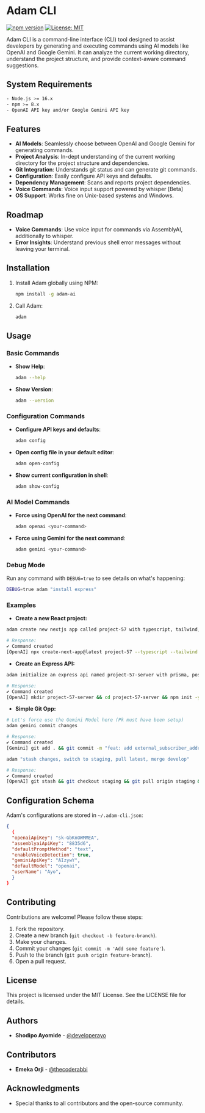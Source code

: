 # Adam CLI

[![npm version](https://badge.fury.io/js/adam-ai.svg)](https://badge.fury.io/js/adam-ai)
[![License: MIT](https://img.shields.io/badge/License-MIT-yellow.svg)](https://opensource.org/licenses/MIT)

Adam CLI is a command-line interface (CLI) tool designed to assist developers by generating and executing commands using AI models like OpenAI and Google Gemini. It can analyze the current working directory, understand the project structure, and provide context-aware command suggestions.

## System Requirements

```sh
- Node.js >= 16.x
- npm >= 8.x
- OpenAI API key and/or Google Gemini API key
```

## Features

- **AI Models**: Seamlessly choose between OpenAI and Google Gemini for generating commands.
- **Project Analysis**: In-dept understanding of the current working directory for the project structure and dependencies.
- **Git Integration**: Understands git status and can generate git commands.
- **Configuration**: Easily configure API keys and defaults.
- **Dependency Management**: Scans and reports project dependencies.
- **Voice Commands**: Voice input support powered by whisper [Beta]
- **OS Support**: Works fine on Unix-based systems and Windows.

## Roadmap

- **Voice Commands**: Use voice input for commands via AssemblyAI, additionally to whisper.
- **Error Insights**: Understand previous shell error messages without leaving your terminal.

## Installation

1. Install Adam globally using NPM:

   ```sh
   npm install -g adam-ai
   ```

2. Call Adam:

   ```sh
   adam
   ```

## Usage

### Basic Commands

- **Show Help**:

  ```sh
  adam --help
  ```

- **Show Version**:

  ```sh
  adam --version
  ```

### Configuration Commands

- **Configure API keys and defaults**:

  ```sh
  adam config
  ```

- **Open config file in your default editor**:

  ```sh
  adam open-config
  ```

- **Show current configuration in shell**:

  ```sh
  adam show-config
  ```

### AI Model Commands

- **Force using OpenAI for the next command**:

  ```sh
  adam openai <your-command>
  ```

- **Force using Gemini for the next command**:

  ```sh
  adam gemini <your-command>
  ```

### Debug Mode

Run any command with `DEBUG=true` to see details on what's happening:

```sh
DEBUG=true adam "install express"
```

### Examples

- **Create a new React project:**

```sh
adam create new nextjs app called project-57 with typescript, tailwind, and trpc
```

```sh
# Response:
✔ Command created
[OpenAI] npx create-next-app@latest project-57 --typescript --tailwind --eslint --src-dir --use-npm && cd project-57 && npm install @trpc/server @trpc/client
```

- **Create an Express API:**

```sh
adam initialize an express api named project-57-server with prisma, postgresql, and basic auth setup
```

```sh
# Response:
✔ Command created
[OpenAI] mkdir project-57-server && cd project-57-server && npm init -y && npm install express prisma @prisma/client pg bcrypt jsonwebtoken && npx prisma init && touch .env && echo "DATABASE_URL=postgresql://user:password@localhost:5432/mydb" >> .env && touch app.js routes/auth.js controllers/authController.js middlewares/authMiddleware.js && mkdir models && touch models/user.js
```

- **Simple Git Opp:**

```sh
# Let's force use the Gemini Model here (Pk must have been setup)
adam gemini commit changes
```

```sh
# Response:
✔ Command created
[Gemini] git add . && git commit -m "feat: add external_subscriber_addr to config and update run.sh for cleanup support"
```

```sh
adam "stash changes, switch to staging, pull latest, merge develop"
```

```sh
# Response:
✔ Command created
[OpenAI] git stash && git checkout staging && git pull origin staging && git merge develop
```

## Configuration Schema

Adam's configurations are stored in `~/.adam-cli.json`:

```json
{
  {
  "openaiApiKey": "sk-GbKnOWMMEA",
  "assemblyaiApiKey": "8835d6",
  "defaultPromptMethod": "text",
  "enableVoiceDetection": true,
  "geminiApiKey": "AIzywY",
  "defaultModel": "openai",
  "userName": "Ayo",
  }
}
```

## Contributing

Contributions are welcome! Please follow these steps:

1. Fork the repository.
2. Create a new branch (`git checkout -b feature-branch`).
3. Make your changes.
4. Commit your changes (`git commit -m 'Add some feature'`).
5. Push to the branch (`git push origin feature-branch`).
6. Open a pull request.

## License

This project is licensed under the MIT License. See the LICENSE file for details.

## Authors

- **Shodipo Ayomide** - [@developerayo](https://x.com/developerayo)

## Contributors

- **Emeka Orji** - [@thecoderabbi](https://x.com/thecoderabbi)

## Acknowledgments

- Special thanks to all contributors and the open-source community.

